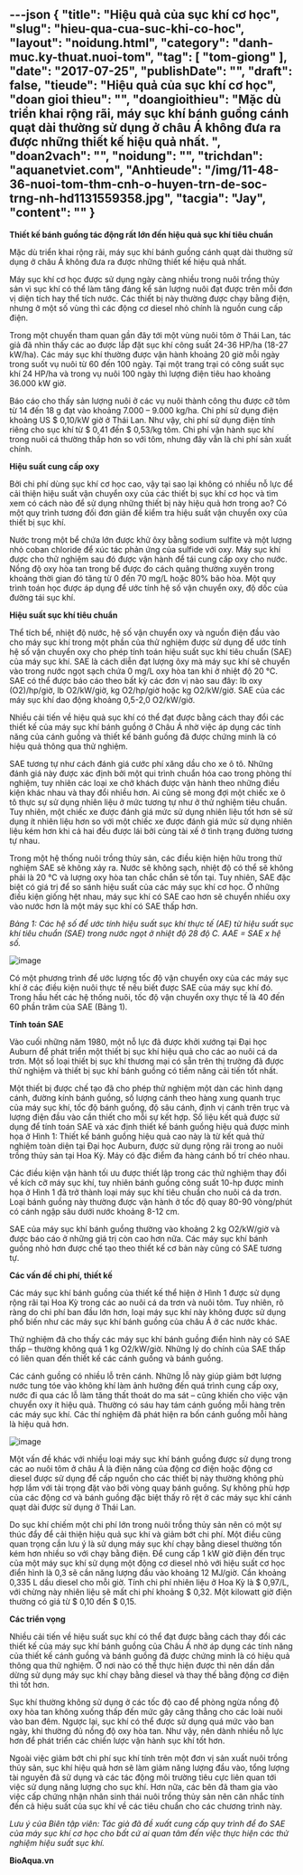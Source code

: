 ---json
{
    "title": "Hiệu quả của sục khí cơ học",
    "slug": "hieu-qua-cua-suc-khi-co-hoc",
    "layout": "noidung.html",
    "category": "danh-muc.ky-thuat.nuoi-tom",
    "tag": [
        "tom-giong"
    ],
    "date": "2017-07-25",
    "publishDate": "",
    "draft": false,
    "tieude": "Hiệu quả của sục khí cơ học",
    "doan gioi thieu": "",
    "doangioithieu": "Mặc dù triển khai rộng rãi, máy sục khí bánh guồng cánh quạt dài thường sử dụng ở châu Á không đưa ra được những thiết kế hiệu quả nhất. ",
    "doan2vach": "",
    "noidung": "",
    "trichdan": "aquanetviet.com",
    "Anhtieude": "/img/11-48-36-nuoi-tom-thm-cnh-o-huyen-trn-de-soc-trng-nh-hd1131559358.jpg",
    "tacgia": "Jay",
    "__content__": ""
}
---
<p><strong>Thiết kế b&aacute;nh guồng t&aacute;c động rất lớn đến hiệu quả sục kh&iacute; ti&ecirc;u chuẩn</strong></p>

<p>Mặc d&ugrave; triển khai rộng r&atilde;i, m&aacute;y sục kh&iacute; b&aacute;nh guồng c&aacute;nh quạt d&agrave;i thường sử dụng ở ch&acirc;u &Aacute; kh&ocirc;ng đưa ra được những thiết kế hiệu quả nhất.</p>

<p>M&aacute;y sục kh&iacute; cơ học được sử dụng ng&agrave;y c&agrave;ng nhiều trong nu&ocirc;i trồng thủy sản v&igrave; sục kh&iacute; c&oacute; thể l&agrave;m tăng đ&aacute;ng kể sản lượng nu&ocirc;i đạt được tr&ecirc;n mỗi đơn vị diện t&iacute;ch hay thể t&iacute;ch nước. C&aacute;c thiết bị n&agrave;y thường được chạy bằng điện, nhưng ở một số v&ugrave;ng th&igrave; c&aacute;c động cơ diesel nhỏ ch&iacute;nh l&agrave; nguồn cung cấp điện.</p>

<p>Trong một chuyến tham quan gần đ&acirc;y tới một v&ugrave;ng nu&ocirc;i t&ocirc;m ở Th&aacute;i Lan, t&aacute;c giả đ&atilde; nh&igrave;n thấy c&aacute;c ao được lắp đặt sục kh&iacute; c&ocirc;ng suất 24-36 HP/ha (18-27 kW/ha). C&aacute;c m&aacute;y sục kh&iacute; thường được vận h&agrave;nh khoảng 20 giờ mỗi ng&agrave;y trong suốt vụ nu&ocirc;i từ 60 đến 100 ng&agrave;y. Tại một trang trại c&oacute; c&ocirc;ng suất sục kh&iacute; 24 HP/ha v&agrave; trong vụ nu&ocirc;i 100 ng&agrave;y th&igrave; lượng điện ti&ecirc;u hao khoảng 36.000 kW giờ.</p>

<p>B&aacute;o c&aacute;o cho thấy sản lượng nu&ocirc;i ở c&aacute;c vụ nu&ocirc;i th&agrave;nh c&ocirc;ng thu được cỡ t&ocirc;m từ 14 đến 18 g đạt v&agrave;o khoảng 7.000 &ndash; 9.000 kg/ha. Chi ph&iacute; sử dụng điện khoảng US $ 0,10/kW giờ ở Th&aacute;i Lan. Như vậy, chi ph&iacute; sử dụng điện t&iacute;nh ri&ecirc;ng cho sục kh&iacute; từ $ 0,41 đến $ 0,53/kg t&ocirc;m. Chi ph&iacute; vận h&agrave;nh sục kh&iacute; trong nu&ocirc;i c&aacute; thường thấp hơn so với t&ocirc;m, nhưng đ&acirc;y vẫn l&agrave; chi ph&iacute; sản xuất ch&iacute;nh.</p>

<p><strong>Hiệu suất cung cấp oxy</strong></p>

<p>Bởi chi ph&iacute; d&ugrave;ng sục kh&iacute; cơ học cao, vậy tại sao lại kh&ocirc;ng c&oacute; nhiều nỗ lực để cải thiện hiệu suất vận chuyển oxy của c&aacute;c thiết bị sục kh&iacute; cơ học v&agrave; t&igrave;m xem c&oacute; c&aacute;ch n&agrave;o để sử dụng những thiết bị n&agrave;y hiệu quả hơn trong ao? C&oacute; một quy tr&igrave;nh tương đối đơn giản để kiểm tra hiệu suất vận chuyển oxy của thiết bị sục kh&iacute;.</p>

<p>Nước trong một bể chứa lớn được khử &ocirc;xy bằng sodium sulfite v&agrave; một lượng nhỏ coban chloride để x&uacute;c t&aacute;c phản ứng của sulfide với oxy. M&aacute;y sục kh&iacute; được cho thử nghiệm sau đ&oacute; được vận h&agrave;nh để t&aacute;i cung cấp oxy cho nước. Nồng độ oxy h&ograve;a tan trong bể được đo c&aacute;ch qu&atilde;ng thường xuy&ecirc;n trong khoảng thời gian đ&oacute; tăng từ 0 đến 70 mg/L hoặc 80% b&atilde;o h&ograve;a. Một quy tr&igrave;nh to&aacute;n học được &aacute;p dụng để ước t&iacute;nh hệ số vận chuyển oxy, độ dốc của đường t&aacute;i sục kh&iacute;.</p>

<p><strong>Hiệu suất sục kh&iacute; ti&ecirc;u chuẩn</strong></p>

<p>Thể t&iacute;ch bể, nhiệt độ nước, hệ số vận chuyển oxy v&agrave; nguồn điện đầu v&agrave;o cho m&aacute;y sục kh&iacute; trong một phần của thử nghiệm được sử dụng để ước t&iacute;nh hệ số vận chuyển oxy cho ph&eacute;p t&iacute;nh to&aacute;n hiệu suất sục kh&iacute; ti&ecirc;u chuẩn (SAE) của m&aacute;y sục kh&iacute;. SAE l&agrave; c&aacute;ch diễn đạt lượng &ocirc;xy m&agrave; m&aacute;y sục kh&iacute; sẽ chuyển v&agrave;o trong nước ngọt sạch chứa 0 mg/L oxy h&ograve;a tan khi ở nhiệt độ 20 &deg;C. SAE c&oacute; thể được b&aacute;o c&aacute;o theo bất kỳ c&aacute;c đơn vị n&agrave;o sau đ&acirc;y: lb oxy (O2)/hp/giờ, lb O2/kW/giờ, kg O2/hp/giờ hoặc kg O2/kW/giờ. SAE của c&aacute;c m&aacute;y sục kh&iacute; dao động khoảng 0,5-2,0 O2/kW/giờ.</p>

<p>Nhiều cải tiến về hiệu quả sục kh&iacute; c&oacute; thể đạt được bằng c&aacute;ch thay đổi c&aacute;c thiết kế của m&aacute;y sục kh&iacute; b&aacute;nh guồng ở Ch&acirc;u &Aacute; nhờ việc &aacute;p dụng c&aacute;c t&iacute;nh năng của c&aacute;nh guồng v&agrave; thiết kế b&aacute;nh guồng đ&atilde; được chứng minh l&agrave; c&oacute; hiệu quả th&ocirc;ng qua thử nghiệm.</p>

<p>SAE tương tự như c&aacute;ch đ&aacute;nh gi&aacute; cước ph&iacute; xăng dầu cho xe &ocirc; t&ocirc;. Những đ&aacute;nh gi&aacute; n&agrave;y được x&aacute;c định bởi một qui tr&igrave;nh chuẩn h&oacute;a cao trong ph&ograve;ng th&iacute; nghiệm, tuy nhi&ecirc;n c&aacute;c loại xe chở kh&aacute;ch được vận h&agrave;nh theo những điều kiện kh&aacute;c nhau v&agrave; thay đổi nhiều hơn. Ai cũng sẽ mong đợi một chiếc xe &ocirc; t&ocirc; thực sự sử dụng nhi&ecirc;n liệu ở mức tương tự như ở thử nghiệm ti&ecirc;u chuẩn. Tuy nhi&ecirc;n, một chiếc xe được đ&aacute;nh gi&aacute; mức sử dụng nhi&ecirc;n liệu tốt hơn sẽ sử dụng &iacute;t nhi&ecirc;n liệu hơn so với một chiếc xe được đ&aacute;nh gi&aacute; mức sử dụng nhi&ecirc;n liệu k&eacute;m hơn khi cả hai đều được l&aacute;i bởi c&ugrave;ng t&agrave;i xế ở t&igrave;nh trạng đường tương tự nhau.</p>

<p>Trong một hệ thống nu&ocirc;i trồng thủy sản, c&aacute;c điều kiện hiện hữu trong thử nghiệm SAE sẽ kh&ocirc;ng xảy ra. Nước sẽ kh&ocirc;ng sạch, nhiệt độ c&oacute; thể sẽ kh&ocirc;ng phải l&agrave; 20 &deg;C v&agrave; lượng oxy h&ograve;a tan chắc chắn sẽ tồn tại. Tuy nhi&ecirc;n, SAE đặc biệt c&oacute; gi&aacute; trị để so s&aacute;nh hiệu suất của c&aacute;c m&aacute;y sục kh&iacute; cơ học. Ở những điều kiện giống hệt nhau, m&aacute;y sục kh&iacute; c&oacute; SAE cao hơn sẽ chuyển nhiều oxy v&agrave;o nước hơn l&agrave; một m&aacute;y sục kh&iacute; c&oacute; SAE thấp hơn.</p>

<p><em>Bảng 1: C&aacute;c hệ số để ước t&iacute;nh hiệu suất sục kh&iacute; thực tế (AE) từ hiệu suất sục kh&iacute; ti&ecirc;u chuẩn (SAE) trong nước ngọt ở nhiệt độ 28 độ C. AAE = SAE x hệ số.</em></p>

<p><img alt="image" src="http://68.media.tumblr.com/a178e0be43c7f712511d8826f82f0b79/tumblr_inline_ods76twsUs1txo3bl_1280.jpg" /></p>

<p>C&oacute; một phương tr&igrave;nh để ước lượng tốc độ vận chuyển oxy của c&aacute;c m&aacute;y sục kh&iacute; ở c&aacute;c điều kiện nu&ocirc;i thực tế nếu biết được SAE của m&aacute;y sục kh&iacute; đ&oacute;. Trong hầu hết c&aacute;c hệ thống nu&ocirc;i, tốc độ vận chuyển oxy thực tế l&agrave; 40 đến 60 phần trăm của SAE (Bảng 1).</p>

<p><strong>T&iacute;nh to&aacute;n SAE</strong></p>

<p>V&agrave;o cuối những năm 1980, một nỗ lực đ&atilde; được khởi xướng tại Đại học Auburn để ph&aacute;t triển một thiết bị sục kh&iacute; hiệu quả cho c&aacute;c ao nu&ocirc;i c&aacute; da trơn. Một số loại thiết bị sục kh&iacute; thương mại c&oacute; sẵn tr&ecirc;n thị trường đ&atilde; được thử nghiệm v&agrave; thiết bị sục kh&iacute; b&aacute;nh guồng c&oacute; tiềm năng cải tiến tốt nhất.</p>

<p>Một thiết bị được chế tạo đ&atilde; cho ph&eacute;p thử nghiệm một d&agrave;n c&aacute;c h&igrave;nh dạng c&aacute;nh, đường k&iacute;nh b&aacute;nh guồng, số lượng c&aacute;nh theo h&agrave;ng xung quanh trục của m&aacute;y sục kh&iacute;, tốc độ b&aacute;nh guồng, độ s&acirc;u c&aacute;nh, định vị c&aacute;nh tr&ecirc;n trục v&agrave; lượng điện đầu v&agrave;o cần thiết cho mỗi sự kết hợp. Số liệu kết quả được sử dụng để t&iacute;nh to&aacute;n SAE v&agrave; x&aacute;c định thiết kế b&aacute;nh guồng hiệu quả được minh họa ở H&igrave;nh 1: Thiết kế b&aacute;nh guồng hiệu quả cao n&agrave;y l&agrave; từ kết quả thử nghiệm to&agrave;n diện tại Đại học Auburn, được sử dụng rộng r&atilde;i trong ao nu&ocirc;i trồng thủy sản tại Hoa Kỳ. M&aacute;y c&oacute; đặc điểm đa h&agrave;ng c&aacute;nh bố tr&iacute; ch&eacute;o nhau.</p>

<p>C&aacute;c điều kiện vận h&agrave;nh tối ưu được thiết lập trong c&aacute;c thử nghiệm thay đổi về k&iacute;ch cỡ m&aacute;y sục kh&iacute;, tuy nhi&ecirc;n b&aacute;nh guồng c&ocirc;ng suất 10-hp được minh họa ở H&igrave;nh 1 đ&atilde; trở th&agrave;nh loại m&aacute;y sục kh&iacute; ti&ecirc;u chuẩn cho nu&ocirc;i c&aacute; da trơn. Loại b&aacute;nh guồng n&agrave;y thường được vận h&agrave;nh ở tốc độ quay 80-90 v&ograve;ng/ph&uacute;t c&oacute; c&aacute;nh ngập s&acirc;u dưới nước khoảng 8-12 cm.</p>

<p>SAE của m&aacute;y sục kh&iacute; b&aacute;nh guồng thường v&agrave;o khoảng 2 kg O2/kW/giờ v&agrave; được b&aacute;o c&aacute;o ở những gi&aacute; trị c&ograve;n cao hơn nữa. C&aacute;c m&aacute;y sục kh&iacute; b&aacute;nh guồng nhỏ hơn được chế tạo theo thiết kế cơ bản n&agrave;y cũng c&oacute; SAE tương tự.</p>

<p><strong>C&aacute;c vấn đề chi ph&iacute;, thiết kế</strong></p>

<p>C&aacute;c m&aacute;y sục kh&iacute; b&aacute;nh guồng của thiết kế thể hiện ở H&igrave;nh 1 được sử dụng rộng r&atilde;i tại Hoa Kỳ trong c&aacute;c ao nu&ocirc;i c&aacute; da trơn v&agrave; nu&ocirc;i t&ocirc;m. Tuy nhi&ecirc;n, r&otilde; r&agrave;ng do chi ph&iacute; ban đầu lớn hơn, loại m&aacute;y sục kh&iacute; n&agrave;y kh&ocirc;ng được sử dụng phổ biến như c&aacute;c m&aacute;y sục kh&iacute; b&aacute;nh guồng của ch&acirc;u &Aacute; ở c&aacute;c nước kh&aacute;c.</p>

<p>Thử nghiệm đ&atilde; cho thấy c&aacute;c m&aacute;y sục kh&iacute; b&aacute;nh guồng điển h&igrave;nh n&agrave;y c&oacute; SAE thấp &ndash; thường kh&ocirc;ng qu&aacute; 1 kg O2/kW/giờ. Những l&yacute; do ch&iacute;nh của SAE thấp c&oacute; li&ecirc;n quan đến thiết kế c&aacute;c c&aacute;nh guồng v&agrave; b&aacute;nh guồng.</p>

<p>C&aacute;c c&aacute;nh guồng c&oacute; nhiều lỗ tr&ecirc;n c&aacute;nh. Những lỗ n&agrave;y gi&uacute;p giảm bớt lượng nước tung t&oacute;e v&agrave;o kh&ocirc;ng kh&iacute; l&agrave;m ảnh hưởng đến qu&aacute; tr&igrave;nh cung cấp oxy, nước đi qua c&aacute;c lỗ l&agrave;m tăng thất tho&aacute;t do ma s&aacute;t &ndash; cũng khiến cho việc vận chuyển oxy &iacute;t hiệu quả. Thường c&oacute; s&aacute;u hay t&aacute;m c&aacute;nh guồng mỗi h&agrave;ng tr&ecirc;n c&aacute;c m&aacute;y sục kh&iacute;. C&aacute;c th&iacute; nghiệm đ&atilde; ph&aacute;t hiện ra bốn c&aacute;nh guồng mỗi h&agrave;ng l&agrave; hiệu quả hơn.</p>

<p><img alt="image" src="http://68.media.tumblr.com/e4d2e9417cbd097ca0a5298e0f8223c3/tumblr_inline_ods7a7C6zo1txo3bl_1280.jpg" /></p>

<p>Một vấn đề kh&aacute;c với nhiều loại m&aacute;y sục kh&iacute; b&aacute;nh guồng được sử dụng trong c&aacute;c ao nu&ocirc;i t&ocirc;m ở ch&acirc;u &Aacute; l&agrave; điện năng của động cơ điện hoặc động cơ diesel được sử dụng để cấp nguồn cho c&aacute;c thiết bị n&agrave;y thường kh&ocirc;ng ph&ugrave; hợp lắm với tải trọng đặt v&agrave;o bởi v&ograve;ng quay b&aacute;nh guồng. Sự kh&ocirc;ng ph&ugrave; hợp của c&aacute;c động cơ v&agrave; b&aacute;nh guồng đặc biệt thấy r&otilde; rệt ở c&aacute;c m&aacute;y sục kh&iacute; c&aacute;nh quạt d&agrave;i được sử dụng ở Th&aacute;i Lan.</p>

<p>Do sục kh&iacute; chiếm một chi ph&iacute; lớn trong nu&ocirc;i trồng thủy sản n&ecirc;n c&oacute; một sự th&uacute;c đẩy để cải thiện hiệu quả sục kh&iacute; v&agrave; giảm bớt chi ph&iacute;. Một điều cũng quan trọng cần lưu &yacute; l&agrave; sử dụng m&aacute;y sục kh&iacute; chạy bằng diesel thường tốn k&eacute;m hơn nhiều so với chạy bằng điện. Để cung cấp 1 kW giờ điện đến trục của một m&aacute;y sục kh&iacute; sử dụng một động cơ diesel nhỏ với hiệu suất cơ học điển h&igrave;nh l&agrave; 0,3 sẽ cần năng lượng đầu v&agrave;o khoảng 12 MJ/giờ. Cần khoảng 0,335 L dầu diesel cho mỗi giờ. T&iacute;nh chi ph&iacute; nhi&ecirc;n liệu ở Hoa Kỳ l&agrave; $ 0,97/L, với chừng n&agrave;y nhi&ecirc;n liệu sẽ mất chi ph&iacute; khoảng $ 0,32. Một kilowatt giờ điện thường c&oacute; gi&aacute; từ $ 0,10 đến $ 0,15.</p>

<p><strong>C&aacute;c triển vọng</strong></p>

<p>Nhiều cải tiến về hiệu suất sục kh&iacute; c&oacute; thể đạt được bằng c&aacute;ch thay đổi c&aacute;c thiết kế của m&aacute;y sục kh&iacute; b&aacute;nh guồng của Ch&acirc;u &Aacute; nhờ &aacute;p dụng c&aacute;c t&iacute;nh năng của thiết kế c&aacute;nh guồng v&agrave; b&aacute;nh guồng đ&atilde; được chứng minh l&agrave; c&oacute; hiệu quả th&ocirc;ng qua thử nghiệm. Ở nơi n&agrave;o c&oacute; thể thực hiện được th&igrave; n&ecirc;n dần dần dừng sử dụng m&aacute;y sục kh&iacute; chạy bằng diesel v&agrave; thay thế bằng động cơ điện th&igrave; tốt hơn.</p>

<p>Sục kh&iacute; thường kh&ocirc;ng sử dụng ở c&aacute;c tốc độ cao để ph&ograve;ng ngừa nồng độ oxy h&ograve;a tan kh&ocirc;ng xuống thấp đến mức g&acirc;y căng thẳng cho c&aacute;c lo&agrave;i nu&ocirc;i v&agrave;o ban đ&ecirc;m. Ngược lại, sục kh&iacute; c&oacute; thể được sử dụng qu&aacute; mức v&agrave;o ban ng&agrave;y, khi thường đủ nồng độ oxy h&ograve;a tan. Như vậy, n&ecirc;n d&agrave;nh nhiều nỗ lực hơn để ph&aacute;t triển c&aacute;c chiến lược vận h&agrave;nh sục kh&iacute; tốt hơn.</p>

<p>Ngo&agrave;i việc giảm bớt chi ph&iacute; sục kh&iacute; t&iacute;nh tr&ecirc;n một đơn vị sản xuất nu&ocirc;i trồng thủy sản, sục kh&iacute; hiệu quả hơn sẽ l&agrave;m giảm năng lượng đầu v&agrave;o, tổng lượng t&agrave;i nguy&ecirc;n đ&atilde; sử dụng v&agrave; c&aacute;c t&aacute;c động m&ocirc;i trường ti&ecirc;u cực li&ecirc;n quan tới việc sử dụng năng lượng cho sục kh&iacute;. Hơn nữa, c&aacute;c b&ecirc;n đ&atilde; tham gia v&agrave;o việc cấp chứng nhận nh&atilde;n sinh th&aacute;i nu&ocirc;i trồng thủy sản n&ecirc;n c&acirc;n nhắc t&iacute;nh đến cả hiệu suất của sục kh&iacute; về c&aacute;c ti&ecirc;u chuẩn cho c&aacute;c chương tr&igrave;nh n&agrave;y.</p>

<p><em>Lưu &yacute; của Bi&ecirc;n tập vi&ecirc;n: T&aacute;c giả đ&atilde; đề xuất cung cấp quy tr&igrave;nh để đo SAE của m&aacute;y sục kh&iacute; cơ học cho bất cứ ai quan t&acirc;m đến việc thực hiện c&aacute;c thử nghiệm hiệu suất sục kh&iacute;.</em></p>

<p><strong>BioAqua.vn</strong></p>
